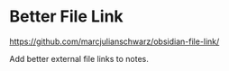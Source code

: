 # Better File Link

https://github.com/marcjulianschwarz/obsidian-file-link/

Add better external file links to notes.
